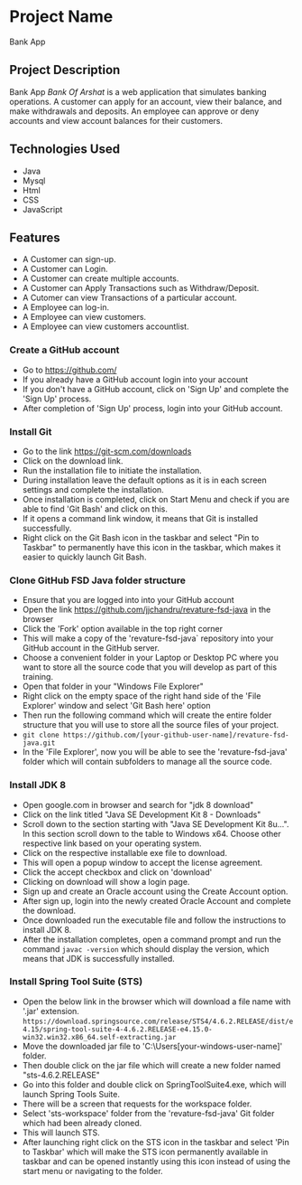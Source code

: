 # Project Name
  Bank App

## Project Description

Bank App *Bank Of Arshat* is a web application that simulates banking operations. A customer can apply for an account, view their balance, and make withdrawals and deposits. An employee can approve or deny accounts and view account balances for their customers.

## Technologies Used

* Java  
* Mysql
* Html
* CSS 
* JavaScript 


## Features
* A Customer can sign-up.
* A Customer can Login.
* A Customer can create multiple accounts.
* A Customer can Apply Transactions such as Withdraw/Deposit.
* A Cutomer can view  Transactions of a particular account.
* A Employee can log-in.
* A Employee can view customers.
* A Employee can view customers accountlist.
 

### Create a GitHub account
* Go to https://github.com/
* If you already have a GitHub account login into your account
* If you don't have a GitHub account, click on 'Sign Up' and complete the 'Sign Up' process.
* After completion of 'Sign Up' process, login into your GitHub account.

### Install Git
* Go to the link https://git-scm.com/downloads
* Click on the download link.
* Run the installation file to initiate the installation.
* During installation leave the default options as it is in each screen settings and complete the installation.
* Once installation is completed, click on Start Menu and check if you are able to find 'Git Bash' and click on this.
* If it opens a command link window, it means that Git is installed successfully.
* Right click on the Git Bash icon in the taskbar and select "Pin to Taskbar" to permanently have this icon in the taskbar, which makes it easier to quickly launch Git Bash.

### Clone GitHub FSD Java folder structure
* Ensure that you are logged into into your GitHub account
* Open the link https://github.com/jjchandru/revature-fsd-java in the browser
* Click the 'Fork' option available in the top right corner
* This will make a copy of the 'revature-fsd-java` repository into your GitHub account in the GitHub server.
* Choose a convenient folder in your Laptop or Desktop PC where you want to store all the source code that you will develop as part of this training.
* Open that folder in your "Windows File Explorer"
* Right click on the empty space of the right hand side of the 'File Explorer' window and select 'Git Bash here' option
* Then run the following command which will create the entire folder structure that you will use to store all the source files of your project.
* `git clone https://github.com/[your-github-user-name]/revature-fsd-java.git`
* In the 'File Explorer', now you will be able to see the 'revature-fsd-java' folder which will contain subfolders to manage all the source code.

### Install JDK 8
* Open google.com in browser and search for "jdk 8 download"
* Click on the link titled "Java SE Development Kit 8 - Downloads"
* Scroll down to the section starting with "Java SE Development Kit 8u...". In this section scroll down to the table to Windows x64. Choose other respective link based on your operating system.
* Click on the respective installable exe file to download.
* This will open a popup window to accept the license agreement.
* Click the accept checkbox and click on 'download'
* Clicking on download will show a login page.
* Sign up and create an Oracle account using the Create Account option.
* After sign up, login into the newly created Oracle Account and complete the download.
* Once downloaded run the executable file and follow the instructions to install JDK 8.
* After the installation completes, open a command prompt and run the command `javac -version` which should display the version, which means that JDK is successfully installed.

### Install Spring Tool Suite (STS)
* Open the below link in the browser which will download a file name with '.jar' extension.
`https://download.springsource.com/release/STS4/4.6.2.RELEASE/dist/e4.15/spring-tool-suite-4-4.6.2.RELEASE-e4.15.0-win32.win32.x86_64.self-extracting.jar`
* Move the downloaded jar file to 'C:\Users\[your-windows-user-name]' folder.
* Then double click on the jar file which will create a new folder named "sts-4.6.2.RELEASE"
* Go into this folder and double click on SpringToolSuite4.exe, which will launch Spring Tools Suite.
* There will be a screen that requests for the workspace folder.
* Select 'sts-workspace' folder from the 'revature-fsd-java' Git folder which had been already cloned.
* This will launch STS.
* After launching right click on the STS icon in the taskbar and select 'Pin to Taskbar' which will make the STS icon permanently available in taskbar and can be opened instantly using this icon instead of using the start menu or navigating to the folder.
